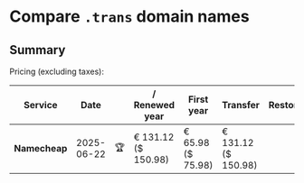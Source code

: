 # Compare `.trans` domain names

## Summary

Pricing (excluding taxes):

| Service | Date |  | / Renewed year | First year | Transfer | Restoration |
|--|--|--|--|--|--|--|
| **Namecheap** | 2025-06-22 | 🏆 | € 131.12<br>($ 150.98) | € 65.98<br>($ 75.98) | € 131.12<br>($ 150.98) |  |
